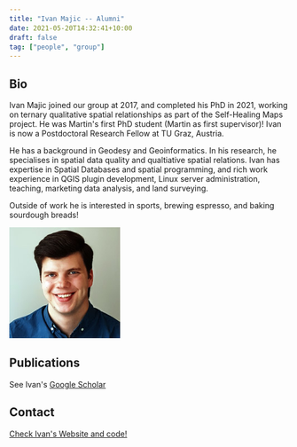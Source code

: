 ```yaml
---
title: "Ivan Majic -- Alumni"
date: 2021-05-20T14:32:41+10:00
draft: false
tag: ["people", "group"]
---
```


## Bio
Ivan Majic joined our group at 2017, and completed his PhD in 2021, working on ternary qualitative spatial relationships as part of the Self-Healing Maps project. He was Martin's first PhD student (Martin as first supervisor)! Ivan is now a Postdoctoral Research Fellow at TU Graz, Austria.

He has a background in Geodesy and Geoinformatics. In his research, he specialises in spatial data quality and qualtiative spatial relations. Ivan has expertise in Spatial Databases and spatial programming, and rich work experience in QGIS plugin development, Linux server administration, teaching, marketing data analysis, and land surveying.

Outside of work he is interested in sports, brewing espresso, and baking sourdough breads!

![profile](/images/people/ivanmajic.jpg)

## Publications
See Ivan's [Google Scholar](https://scholar.google.com.au/citations?hl=en&user=OH7YzVYAAAAJ)


## Contact
[Check Ivan's Website and code!](https://ivan-majic.github.io/)
